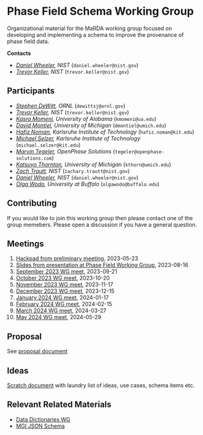 # Phase Field Schema Working Group

Organizational material for the MaRDA working group focused on developing and implementing a schema to improve the provenance of phase field data.

**Contacts**

- *[Daniel Wheeler](https://www.nist.gov/people/daniel-wheeler), NIST* (`daniel.wheeler@nist.gov`)
- *[Trevor Keller](https://www.nist.gov/people/trevor-keller), NIST* (`trevor.keller@nist.gov`)

## Participants

- *[Stephen DeWitt](https://www.ornl.gov/staff-profile/steve-j-dewitt), ORNL* (`dewittsj@ornl.gov`)
- *[Trevor Keller](https://www.nist.gov/people/trevor-keller), NIST* (`trevor.keller@nist.gov`)
- *[Kasra Momeni](https://eng.ua.edu/eng-directory/dr-kasra-momeni/), University of Alabama* (`kmomeni@ua.edu`)
- *[David Montiel](https://www.linkedin.com/in/david-montiel-36913733), University of Michigan* (`dmontiel@umich.edu`)
- *[Hafiz Noman](https://www.iam.kit.edu/mms/Mitarbeiter_5586.php), Karlsruhe Institute of Technology* (`hafiz.noman@kit.edu`)
- *[Michael Selzer](https://www.iam.kit.edu/mms/Mitarbeiter_selzer.php), Karlsruhe Institute of Technology* (`michael.selzer@kit.edu`)
- *[Marvin Tegeler](https://openphase-solutions.com/), OpenPhase Solutions* (`tegeler@openphase-solutions.com`)
- *[Katsuyo Thornton](https://thorntongroup.engin.umich.edu/), University of Michigan* (`kthorn@umich.edu`)
- *[Zach Trautt](https://www.nist.gov/people/zachary-trautt), NIST* (`zachary.trautt@nist.gov`)
- *[Daniel Wheeler](https://www.nist.gov/people/daniel-wheeler), NIST* (`daniel.wheeler@nist.gov`)
- *[Olga Wodo](https://engineering.buffalo.edu/materials-design-innovation/community.host.html/content/shared/engineering/materials-design-innovation/profiles/faculty/wodo-olga.html), University at Buffalo* (`olgawodo@buffalo.edu`)

## Contributing

If you would like to join this working group then please contact one of the group memebers. Please open a discussion if you have a general question.

## Meetings

1. [Hackpad from preliminary meeting](https://hackmd.io/i0_rypRqS5WU_I2sI4W2kg), 2023-05-23
2. [Slides from presentation at Phase Field Working Group](https://slides.com/danielwheeler-1/phase-field-schema-marda), 2023-08-16
3. [September 2023 WG meet](./meeting-minutes/meet-002_2023-09-21.md), 2023-09-21
4. [October 2023 WG meet](./meeting-minutes/meet-003_2023-10-20.md), 2023-10-20
5. [November 2023 WG meet](./meeting-minutes/meet-004_2023-11-17.md), 2023-11-17
6. [December 2023 WG meet](./meeting-minutes/meet-005_2023-12-15.md), 2023-12-15
7. [January 2024 WG meet](./meeting-minutes/meet-006_2024-01-17.md), 2024-01-17
8. [February 2024 WG meet](./meeting-minutes/meet-007_2024-02-15.md), 2024-02-15
9. [March 2024 WG meet](./meeting-minutes/meet-008_2024-03-27.md), 2024-03-27
10. [May 2024 WG meet](./meeting-minutes/meet-009_2024-05-29.md), 2024-05-29

## Proposal

See [proposal document](./proposal.md)

## Ideas

[Scratch document](./ideas.md) with laundry list of ideas, use cases,
schema items etc.

## Relevant Related Materials

 - [Data Dictionaries WG](https://github.com/marda-dd/docs)
 - [MGI JSON Schema](https://github.com/usnistgov/mgi-json-schema/blob/main/ABOUT.md)
